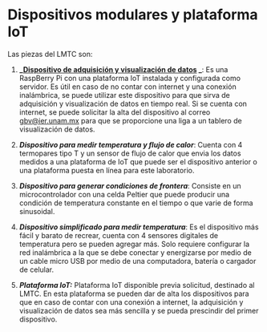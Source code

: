 # Dispositivos modulares y plataforma IoT

Las piezas del LMTC son:



1. **_[Dispositivo de adquisición y visualización de datos](https://github.com/AltamarMx/LabModularCalor/blob/main/dispositivos/d1.md) _**: Es una RaspBerry Pi con una plataforma IoT instalada y configurada como servidor. Es útil en caso de no contar con internet y una conexión inalámbrica, se puede utilizar este dispositivo para que sirva de adquisición y visualización de datos en tiempo real. Si se cuenta con internet, se puede solicitar la alta del dispositivo al correo gbv@ier.unam.mx para que se proporcione una liga a un tablero de visualización de datos.

2.  **_Dispositivo para medir temperatura y flujo de calor_**: Cuenta con 4 termopares tipo T y un sensor de flujo de calor que envia los datos medidos a una plataforma de IoT que puede ser el dispositivo anterior o una plataforma puesta en línea para este laboratorio. 

3. **_Dispositivo para generar condiciones de frontera_**:  Consiste en un microcontrolador con una celda Peltier que puede producir una condición de temperatura constante en el tiempo o que varie de forma sinusoidal.

4. **_Dispositivo simplificado para medir temperatura_**:  Es el dispositivo más fácil y barato de recrear, 
cuenta con 4 sensores digitales de temperatura pero se pueden agregar más. Solo requiere configurar la red inalámbrica a la que se debe conectar y energizarse por medio de un cable micro USB por medio de una computadora, batería o cargador de celular.

5. **_Plataforma IoT:_** Plataforma IoT disponible previa solicitud, destinado al LMTC. En esta plataforma se pueden dar de alta los dispositivos para que en caso de contar con una conexión a internet, la adquisición y visualización de datos sea más sencilla y se pueda prescindir del primer dispositivo.
